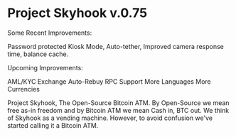 # Project Skyhook v.0.75

Some Recent Improvements:

Password protected Kiosk Mode, Auto-tether, Improved camera response time, balance cache.

Upcoming Improvements:

AML/KYC Exchange Auto-Rebuy RPC Support More Languages More Currencies

Project Skyhook, The Open-Source Bitcoin ATM. By Open-Source we mean free as-in freedom and by Bitcoin ATM we mean Cash in, BTC out. We think of Skyhook as a vending machine. However, to avoid confusion we've started calling it a Bitcoin ATM.
